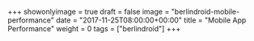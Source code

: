 +++
showonlyimage = true
draft = false
image = "berlindroid-mobile-performance"
date = "2017-11-25T08:00:00+00:00"
title = "Mobile App Performance"
weight = 0
tags = ["berlindroid"]
+++

